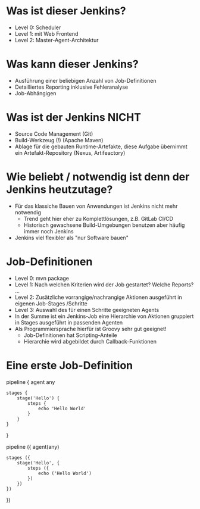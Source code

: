 # Was ist dieser Jenkins?

* Level 0: Scheduler
* Level 1: mit Web Frontend
* Level 2: Master-Agent-Architektur

# Was kann dieser Jenkins?

* Ausführung einer beliebigen Anzahl von Job-Definitionen
* Detailliertes Reporting inklusive Fehleranalyse
* Job-Abhängigen

# Was ist der Jenkins NICHT

* Source Code Management (Git)
* Build-Werkzeug (!) (Apache Maven)
* Ablage für die gebauten Runtime-Artefakte, diese Aufgabe übernimmt ein Artefakt-Repository (Nexus, Artifeactory) 

# Wie beliebt / notwendig ist denn der Jenkins heutzutage?

* Für das klassiche Bauen von Anwendungen ist Jenkins nicht mehr notwendig
  * Trend geht hier eher zu Komplettlösungen, z.B. GitLab CI/CD
  * Historisch gewachsene Build-Umgebungen benutzen aber häufig immer noch Jenkins
* Jenkins viel flexibler als "nur Software bauen"

# Job-Definitionen

* Level 0: mvn package
* Level 1: Nach welchen Kriterien wird der Job gestartet? Welche Reports? ...
* Level 2: Zusätzliche vorrangige/nachrangige Aktionen ausgeführt in eigenen Job-Stages /Schritte
* Level 3: Auswahl des für einen Schritte geeigneten Agents
* In der Summe ist ein Jenkins-Job eine Hierarchie von Aktionen gruppiert in Stages ausgeführt in passenden Agenten
* Als Programmiersprache hierfür ist Groovy sehr gut geeignet!
  * Job-Definitionen hat Scripting-Anteile
  * Hierarchie wird abgebildet durch Callback-Funktionen 

# Eine erste Job-Definition

pipeline {
    agent any
  
    stages {
        stage('Hello') {
            steps {
                echo 'Hello World'
            }
        }
    }
}


pipeline ({
    agent(any)

    stages ({
        stage('Hello', {
            steps ({
                echo ('Hello World')
            })
        })
    })
})
